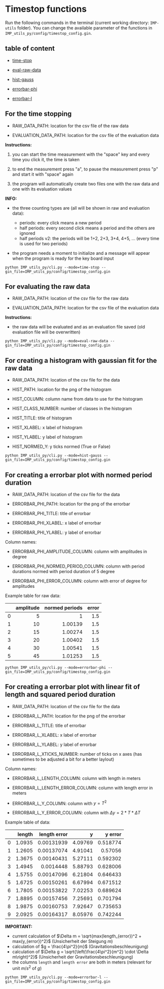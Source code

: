 # Timestop functions

Run the following commands in the terminal (current working directory: `IMP-utils` folder). You can change the available parameter of the functions in `IMP_utils_py/config/timestop_config.gin`.

## table of content

- [time-stop](#time-stop)

- [eval-raw-data](#eval-raw-data)

- [hist-gauss](#hist-gauss)

- [errorbar-phi](#errorbar-phi)

- [errorbar-l](#errorbar-l)

<a name="time-stop"/>

## For the time stopping

- RAW_DATA_PATH: location for the csv file of the raw data

- EVALUATION_DATA_PATH: location for the csv file of the evaluation data

**Instructions:**

1. you can start the time measurement with the "space" key and every time you click it, the time is taken

2. to end the measurement press "a", to pause the measurement press "p" and start it with "space" again

3. the program will automatically create two files one with the raw data and one with its evaluation values

**INFO:**

- the three counting types are (all will be shown in raw and evaluation data):

    - periods: every click means a new period
    - half periods: every second click means a period and the others are ignored
    - half periods v2: the periods will be 1+2, 2+3, 3+4, 4+5, ... (every time is used for two periods)

- the program needs a moment to initialize and a message will appear when the program is ready for the key board input


```
python IMP_utils_py/cli.py --mode=time-stop --gin_file=IMP_utils_py/config/timestop_config.gin
```

<a name="eval-raw-data"/>

## For evaluating the raw data

- RAW_DATA_PATH: location of the csv file for the raw data

- EVALUATION_DATA_PATH: location for the csv file of the evaluation data

**Instructions:**

- the raw data will be evaluated and as an evaluation file saved (old evaluation file will be overwritten)


```
python IMP_utils_py/cli.py --mode=eval-raw-data --gin_file=IMP_utils_py/config/timestop_config.gin
```

<a name="hist-gauss"/>

## For creating a histogram with gaussian fit for the raw data

- RAW_DATA_PATH: location of the csv file for the data

- HIST_PATH: location for the png of the histogram

- HIST_COLUMN: column name from data to use for the histogram

- HIST_CLASS_NUMBER: number of classes in the histogram

- HIST_TITLE: title of histogram

- HIST_XLABEL: x label of histogram

- HIST_YLABEL: y label of histogram

- HIST_NORMED_Y: y ticks normed (True or False)

```
python IMP_utils_py/cli.py --mode=hist-gauss --gin_file=IMP_utils_py/config/timestop_config.gin
```

<a name="errorbar-phi"/>

## For creating a errorbar plot with normed period duration

- RAW_DATA_PATH: location of the csv file for the data

- ERRORBAR_PHI_PATH: location for the png of the errorbar

- ERRORBAR_PHI_TITLE: title of errorbar

- ERRORBAR_PHI_XLABEL: x label of errorbar

- ERRORBAR_PHI_YLABEL: y label of errorbar

Column names:

- ERRORBAR_PHI_AMPLITUDE_COLUMN: column with amplitudes in degree

- ERRORBAR_PHI_NORMED_PERIOD_COLUMN: column with period durations normed with period duration of 5 degree

- ERRORBAR_PHI_ERROR_COLUMN: column with error of degree for amplitudes

Example table for raw data:

|    |   amplitude |   normed periods |   error |
|---:|------------:|-----------------:|--------:|
|  0 |           5 |          1       |     1.5 |
|  1 |          10 |          1.00139 |     1.5 |
|  2 |          15 |          1.00274 |     1.5 |
|  3 |          20 |          1.00402 |     1.5 |
|  4 |          30 |          1.00541 |     1.5 |
|  5 |          45 |          1.01253 |     1.5 |

```
python IMP_utils_py/cli.py --mode=errorbar-phi --gin_file=IMP_utils_py/config/timestop_config.gin
```

<a name="errorbar-l"/>

## For creating a errorbar plot with linear fit of length and squared period duration

- RAW_DATA_PATH: location of the csv file for the data

- ERRORBAR_L_PATH: location for the png of the errorbar

- ERRORBAR_L_TITLE: title of errorbar

- ERRORBAR_L_XLABEL: x label of errorbar

- ERRORBAR_L_YLABEL: y label of errorbar

- ERRORBAR_L_XTICKS_NUMBER: number of ticks on x axes (has sometimes to be adjusted a bit for a better laylout)

Column names:

- ERRORBAR_L_LENGTH_COLUMN: column with length in meters

- ERRORBAR_L_LENGTH_ERROR_COLUMN: column with length error in meters

- ERRORBAR_L_Y_COLUMN: column with $y = T^2$

- ERRORBAR_L_Y_ERROR_COLUMN: column with $\Delta y = 2 * T * \Delta T$

Example table of data:

|    |   length |   length error |       y |   y error |
|---:|---------:|---------------:|--------:|----------:|
|  0 |   1.0935 |     0.00131939 | 4.09769 |  0.518774 |
|  1 |   1.2605 |     0.00137074 | 4.91041 |  0.57056  |
|  2 |   1.3675 |     0.00140431 | 5.27111 |  0.592302 |
|  3 |   1.4945 |     0.0014448  | 5.88793 |  0.628006 |
|  4 |   1.5755 |     0.00147096 | 6.21804 |  0.646433 |
|  5 |   1.6725 |     0.00150261 | 6.67994 |  0.671512 |
|  6 |   1.7805 |     0.00153822 | 7.02253 |  0.689624 |
|  7 |   1.8895 |     0.00157456 | 7.25691 |  0.701794 |
|  8 |   1.9875 |     0.00160753 | 7.92647 |  0.735653 |
|  9 |   2.0925 |     0.00164317 | 8.05976 |  0.742244 |

**IMPORTANT:**
- current calculation of $\Delta m = \sqrt{max(length_{error})^2 + max(y_{error})^2}$ (Unsicherheit der Steigung $m$)
- calculation of $g = \frac{4\pi^2}{m}$ (Gravitationsbeschleunigung)
- calculation of $\Delta g = \sqrt{\left(\frac{4\pi^2}{m^2} \cdot \Delta m\right)^2}$ (Unsicherheit der Gravitationsbeschleunigung)
- the columns `length` and `length error` are both in meters (relevant for unit $m/s^2$ of $g$)

```
python IMP_utils_py/cli.py --mode=errorbar-l --gin_file=IMP_utils_py/config/timestop_config.gin
```

